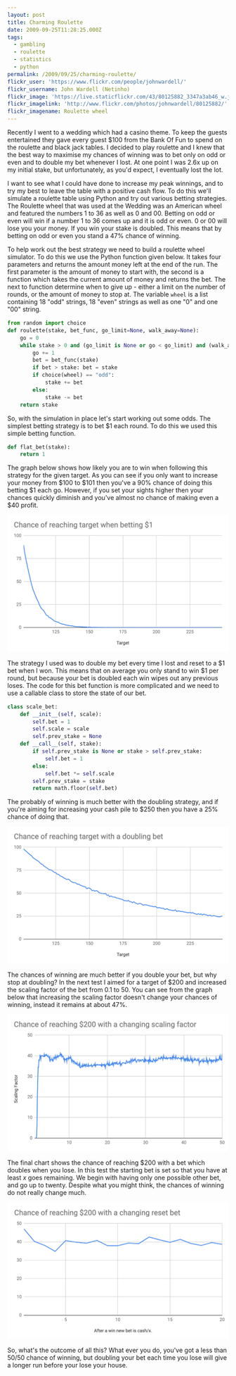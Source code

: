 ```yaml
---
layout: post
title: Charming Roulette
date: 2009-09-25T11:28:25.000Z
tags:
  - gambling
  - roulette
  - statistics
  - python
permalink: /2009/09/25/charming-roulette/
flickr_user: 'https://www.flickr.com/people/johnwardell/'
flickr_username: John Wardell (Netinho)
flickr_image: 'https://live.staticflickr.com/43/80125882_3347a3ab46_w.jpg'
flickr_imagelink: 'http://www.flickr.com/photos/johnwardell/80125882/'
flickr_imagename: Roulette wheel
---
```

Recently I went to a wedding which had a casino theme. To keep the guests entertained they gave every guest
$100 from the Bank Of Fun to spend on the roulette and black jack tables. I decided to play roulette and I
knew that the best way to maximise my chances of winning was to bet only on odd or even and to double my bet
whenever I lost. At one point I was 2.6x up on my initial stake, but unfortunately, as you'd expect, I
eventually lost the lot.

I want to see what I could have done to increase my peak winnings, and to try my best to leave the table with
a positive cash flow. To do this we'll simulate a roulette table using Python and try out various betting
strategies. The Roulette wheel that was used at the Wedding was an American wheel and featured the numbers 1
to 36 as well as 0 and 00. Betting on odd or even will win if a number 1 to 36 comes up and it is odd or even.
0 or 00 will lose you your money. If you win your stake is doubled. This means that by betting on odd or even
you stand a 47% chance of winning.

To help work out the best strategy we need to build a roulette wheel simulator. To do this we use the Python
function given below. It takes four parameters and returns the amount money left at the end of the run. The
first parameter is the amount of money to start with, the second is a function which takes the current amount
of money and returns the bet. The next to function determine when to give up - either a limit on the number of
rounds, or the amount of money to stop at. The variable `wheel` is a list containing 18 "odd" strings, 18
"even" strings as well as one "0" and one "00" string.

```python
from random import choice
def roulette(stake, bet_func, go_limit=None, walk_away=None):
    go = 0
    while stake > 0 and (go_limit is None or go < go_limit) and (walk_away is None or stake < walk_away):
        go += 1
        bet = bet_func(stake)
        if bet > stake: bet = stake
        if choice(wheel) == "odd":
            stake += bet
        else:
            stake -= bet
    return stake
```

So, with the simulation in place let's start working out some odds. The simplest betting strategy is to bet $1
each round. To do this we used this simple betting function.

```python
def flat_bet(stake):
    return 1
```

The graph below shows how likely you are to win when following this strategy for the given target. As you can
see if you only want to increase your money from $100 to $101 then you've a 90% chance of doing this betting $1
each go. However, if you set your sights higher then your chances quickly diminish and you've almost no chance
of making even a $40 profit.

![Constant $1 bet with an increasing target](/assets/roulette_flat.png)

The strategy I used was to double my bet every time I lost and reset to a $1 bet when I won. This means that
on average you only stand to win $1 per round, but because your bet is doubled each win wipes out any previous
loses. The code for this bet function is more complicated and we need to use a callable class to store the
state of our bet.

```python
class scale_bet:
    def __init__(self, scale):
        self.bet = 1
        self.scale = scale
        self.prev_stake = None
    def __call__(self, stake):
        if self.prev_stake is None or stake > self.prev_stake:
            self.bet = 1
        else:
            self.bet *= self.scale
        self.prev_stake = stake
        return math.floor(self.bet)
```

The probably of winning is much better with the doubling strategy, and if you're aiming for increasing your
cash pile to $250 then you have a 25% chance of doing that.

![Doubling bet with a $1 reset and an increasing target](/assets/roulette_double.png)

The chances of winning are much better if you double your bet, but why stop at doubling? In the next test I
aimed for a target of $200 and increased the scaling factor of the bet from 0.1 to 50. You can see from the
graph below that increasing the scaling factor doesn't change your chances of winning, instead it remains at
about 47%.

![Chances of reaching $200 with an increasing scaled bet and a $1 reset](/assets/roulette_scale.png)

The final chart shows the chance of reaching $200 with a bet which doubles when you lose. In this test the
starting bet is set so that you have at least _x_ goes remaining. We begin with having only one possible
other bet, and go up to twenty. Despite what you might think, the chances of winning do not really change
much.

![Chances of reaching $200 with an doubling bet and an decreasing reset](/assets/roulette_reset.png)

So, what's the outcome of all this? What ever you do, you've got a less than 50/50 chance of winning, but
doubling your bet each time you lose will give a longer run before your lose your house.
